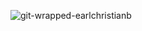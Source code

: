 

<!---
earlchristianb/earlchristianb is a ✨ special ✨ repository because its `README.md` (this file) appears on your GitHub profile.
You can click the Preview link to take a look at your changes.
--->
![git-wrapped-earlchristianb](https://github.com/user-attachments/assets/0d3aeb01-dec1-4560-9815-bd22a83fc509)

